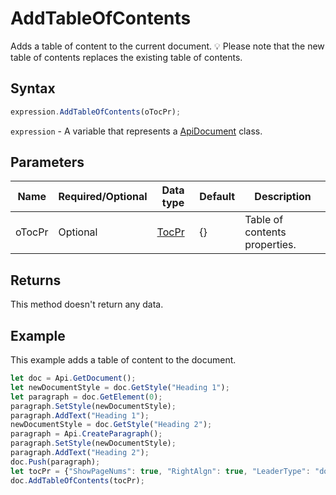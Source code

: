 # AddTableOfContents

Adds a table of content to the current document.
💡 Please note that the new table of contents replaces the existing table of contents.

## Syntax

```javascript
expression.AddTableOfContents(oTocPr);
```

`expression` - A variable that represents a [ApiDocument](../ApiDocument.md) class.

## Parameters

| **Name** | **Required/Optional** | **Data type** | **Default** | **Description** |
| ------------- | ------------- | ------------- | ------------- | ------------- |
| oTocPr | Optional | [TocPr](../../Enumeration/TocPr.md) | &#123;&#125; | Table of contents properties. |

## Returns

This method doesn't return any data.

## Example

This example adds a table of content to the document.

```javascript editor-docx
let doc = Api.GetDocument();
let newDocumentStyle = doc.GetStyle("Heading 1");
let paragraph = doc.GetElement(0);
paragraph.SetStyle(newDocumentStyle);
paragraph.AddText("Heading 1");
newDocumentStyle = doc.GetStyle("Heading 2");
paragraph = Api.CreateParagraph();
paragraph.SetStyle(newDocumentStyle);
paragraph.AddText("Heading 2");
doc.Push(paragraph);
let tocPr = {"ShowPageNums": true, "RightAlgn": true, "LeaderType": "dot", "FormatAsLinks": true, "BuildFrom": {"OutlineLvls": 9}, "TocStyle": "standard"};
doc.AddTableOfContents(tocPr);
```
